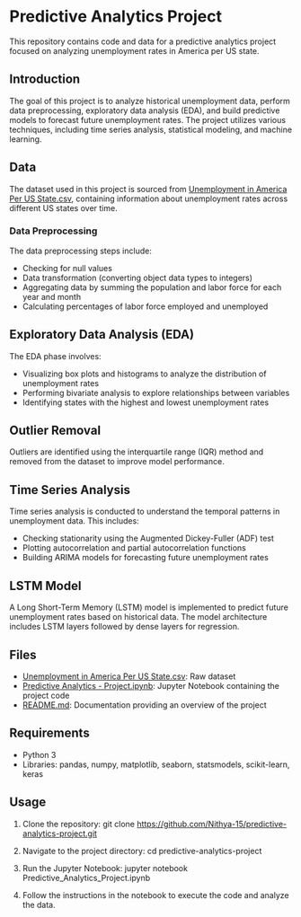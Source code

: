 # Predictive Analytics Project

This repository contains code and data for a predictive analytics project focused on analyzing unemployment rates in America per US state.

## Introduction

The goal of this project is to analyze historical unemployment data, perform data preprocessing, exploratory data analysis (EDA), and build predictive models to forecast future unemployment rates. The project utilizes various techniques, including time series analysis, statistical modeling, and machine learning.

## Data

The dataset used in this project is sourced from [Unemployment in America Per US State.csv](https://www.kaggle.com/datasets/justin2028/unemployment-in-america-per-us-state/data), containing information about unemployment rates across different US states over time.

### Data Preprocessing

The data preprocessing steps include:

- Checking for null values
- Data transformation (converting object data types to integers)
- Aggregating data by summing the population and labor force for each year and month
- Calculating percentages of labor force employed and unemployed

## Exploratory Data Analysis (EDA)

The EDA phase involves:

- Visualizing box plots and histograms to analyze the distribution of unemployment rates
- Performing bivariate analysis to explore relationships between variables
- Identifying states with the highest and lowest unemployment rates

## Outlier Removal

Outliers are identified using the interquartile range (IQR) method and removed from the dataset to improve model performance.

## Time Series Analysis

Time series analysis is conducted to understand the temporal patterns in unemployment data. This includes:

- Checking stationarity using the Augmented Dickey-Fuller (ADF) test
- Plotting autocorrelation and partial autocorrelation functions
- Building ARIMA models for forecasting future unemployment rates

## LSTM Model

A Long Short-Term Memory (LSTM) model is implemented to predict future unemployment rates based on historical data. The model architecture includes LSTM layers followed by dense layers for regression.

## Files

- [Unemployment in America Per US State.csv](https://github.com/Nithya-15/Predictive-Analytics/blob/main/Unemployment%20in%20America%20Per%20US%20State.csv): Raw dataset
- [Predictive Analytics - Project.ipynb](https://github.com/Nithya-15/Predictive-Analytics/blob/main/Predictive_Analytics_Project.ipynb): Jupyter Notebook containing the project code
- [README.md](README.md): Documentation providing an overview of the project

## Requirements

- Python 3
- Libraries: pandas, numpy, matplotlib, seaborn, statsmodels, scikit-learn, keras

## Usage

1. Clone the repository:
git clone https://github.com/Nithya-15/predictive-analytics-project.git

2. Navigate to the project directory:
cd predictive-analytics-project

3. Run the Jupyter Notebook:
jupyter notebook Predictive_Analytics_Project.ipynb

4. Follow the instructions in the notebook to execute the code and analyze the data.


